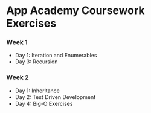 # App Academy Coursework Exercises

### Week 1
- Day 1: Iteration and Enumerables
- Day 3: Recursion

### Week 2
- Day 1: Inheritance
- Day 2: Test Driven Development
- Day 4: Big-O Exercises

